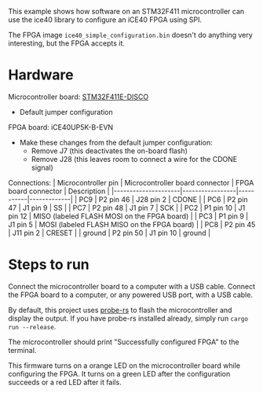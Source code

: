 This example shows how software on an STM32F411 microcontroller can use the ice40 library to
configure an iCE40 FPGA using SPI.

The FPGA image `ice40_simple_configuration.bin` doesn't do anything very interesting, but the
FPGA accepts it.

# Hardware

Microcontroller board: [STM32F411E-DISCO](https://www.st.com/en/evaluation-tools/32f411ediscovery.html)
* Default jumper configuration

FPGA board: iCE40UP5K-B-EVN
* Make these changes from the default jumper configuration:
  * Remove J7 (this deactivates the on-board flash)
  * Remove J28 (this leaves room to connect a wire for the CDONE signal)

Connections:
| Microcontroller pin | Microcontroller board connector | FPGA board connector | Description |
|---------------------|-----------------|-----------|-------------|
| PC9                 | P2 pin 46       | J28 pin 2 | CDONE       |
| PC6                 | P2 pin 47       | J1 pin 9  | SS          |
| PC7                 | P2 pin 48       | J1 pin 7  | SCK         |
| PC2                 | P1 pin 10       | J1 pin 12 | MISO (labeled FLASH MOSI on the FPGA board) |
| PC3                 | P1 pin 9        | J1 pin 5  | MOSI (labeled FLASH MISO on the FPGA board) |
| PC8                 | P2 pin 45       | J11 pin 2 | CRESET      |
| ground              | P2 pin 50       | J1 pin 10 | ground      |

# Steps to run

Connect the microcontroller board to a computer with a USB cable. Connect the FPGA board to
a computer, or any powered USB port, with a USB cable.

By default, this project uses [probe-rs](https://probe.rs/) to flash the microcontroller and
display the output.
If you have probe-rs installed already, simply run `cargo run --release`.

The microcontroller should print "Successfully configured FPGA" to the terminal.

This firmware turns on a orange LED on the microcontroller board while configuring the FPGA.
It turns on a green LED after the configuration succeeds or a red LED after it fails.
